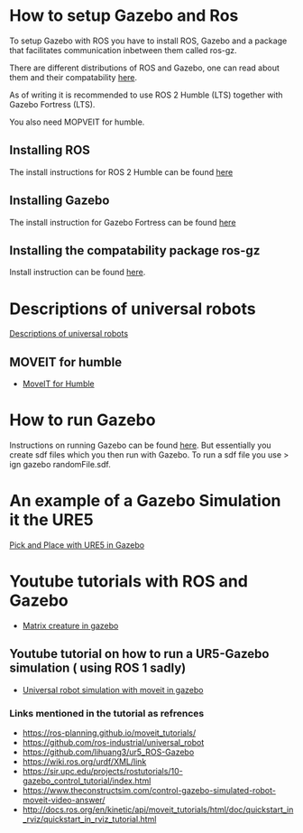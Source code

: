 # How to setup Gazebo and Ros

To setup Gazebo with ROS you have to install ROS, Gazebo and a package that facilitates communication inbetween them called ros-gz.

There are different distributions of ROS and Gazebo, one can read about them and their compatability [here](https://gazebosim.org/docs/latest/ros_installation).

As of writing it is recommended to use ROS 2 Humble (LTS) together with Gazebo Fortress (LTS).

You also need MOPVEIT for humble.


## Installing ROS


The install instructions for ROS 2 Humble can be found [here](https://docs.ros.org/en/humble/Installation/Ubuntu-Install-Debians.html)

## Installing Gazebo

The install instruction for Gazebo Fortress can be found [here](https://gazebosim.org/docs)

## Installing the compatability package ros-gz

Install instruction can be found [here](https://gazebosim.org/docs/latest/ros_installation).

# Descriptions of universal robots 
[Descriptions of universal robots ](https://github.com/UniversalRobots/Universal_Robots_ROS2_Description)

## MOVEIT for humble
- [MoveIT for Humble](https://moveit.picknik.ai/humble/doc/tutorials/getting_started/getting_started.html)
  

# How to run Gazebo

Instructions on running Gazebo can be found [here](https://gazebosim.org/docs/all/getstarted). But essentially you create sdf files which you then run with Gazebo.
To run a sdf file you use > ign gazebo randomFile.sdf.

# An example of a Gazebo Simulation it the URE5

[Pick and Place with URE5 in Gazebo](https://github.com/lihuang3/ur5_ROS-Gazebo)

# Youtube tutorials with ROS and Gazebo

- [Matrix creature in gazebo](https://www.youtube.com/watch?v=ayp87SjrwPc&ab_channel=SwagatKumar)

## Youtube tutorial on how to run a UR5-Gazebo simulation ( using ROS 1 sadly)

- [Universal robot simulation with moveit in gazebo](https://www.youtube.com/watch?v=ayp87SjrwPc&ab_channel=SwagatKumar)

### Links mentioned in the tutorial as refrences
- https://ros-planning.github.io/moveit_tutorials/
- https://github.com/ros-industrial/universal_robot
- https://github.com/lihuang3/ur5_ROS-Gazebo
- https://wiki.ros.org/urdf/XML/link
- https://sir.upc.edu/projects/rostutorials/10-gazebo_control_tutorial/index.html
- https://www.theconstructsim.com/control-gazebo-simulated-robot-moveit-video-answer/
- http://docs.ros.org/en/kinetic/api/moveit_tutorials/html/doc/quickstart_in_rviz/quickstart_in_rviz_tutorial.html
